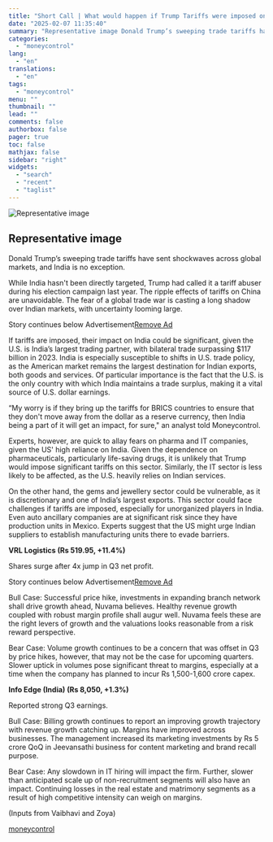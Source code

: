 ```yaml
---
title: "Short Call | What would happen if Trump Tariffs were imposed on India? VRL Logistics, Info Edge in focus"
date: "2025-02-07 11:35:40"
summary: "Representative image Donald Trump’s sweeping trade tariffs have sent shockwaves across global markets, and India is no exception.While India hasn't been directly targeted, Trump had called it a tariff abuser during his election campaign last year. The ripple effects of tariffs on China are unavoidable. The fear of a global..."
categories:
  - "moneycontrol"
lang:
  - "en"
translations:
  - "en"
tags:
  - "moneycontrol"
menu: ""
thumbnail: ""
lead: ""
comments: false
authorbox: false
pager: true
toc: false
mathjax: false
sidebar: "right"
widgets:
  - "search"
  - "recent"
  - "taglist"
---
```


![Representative image](//stat1.moneycontrol.com/mcnews//images/grey_bg.gif "Representative image")

Representative image
--------------------

 

Donald Trump’s sweeping trade tariffs have sent shockwaves across global markets, and India is no exception.

While India hasn't been directly targeted, Trump had called it a tariff abuser during his election campaign last year. The ripple effects of tariffs on China are unavoidable. The fear of a global trade war is casting a long shadow over Indian markets, with uncertainty looming large.

Story continues below Advertisement[Remove Ad](https://www.moneycontrol.com/promos/pro.php)

If tariffs are imposed, their impact on India could be significant, given the U.S. is India’s largest trading partner, with bilateral trade surpassing $117 billion in 2023. India is especially susceptible to shifts in U.S. trade policy, as the American market remains the largest destination for Indian exports, both goods and services. Of particular importance is the fact that the U.S. is the only country with which India maintains a trade surplus, making it a vital source of U.S. dollar earnings.

“My worry is if they bring up the tariffs for BRICS countries to ensure that they don't move away from the dollar as a reserve currency, then India being a part of it will get an impact, for sure," an analyst told Moneycontrol.

Experts, however, are quick to allay fears on pharma and IT companies, given the US' high reliance on India. Given the dependence on pharmaceuticals, particularly life-saving drugs, it is unlikely that Trump would impose significant tariffs on this sector. Similarly, the IT sector is less likely to be affected, as the U.S. heavily relies on Indian services.

On the other hand, the gems and jewellery sector could be vulnerable, as it is discretionary and one of India’s largest exports. This sector could face challenges if tariffs are imposed, especially for unorganized players in India. Even auto ancillary companies are at significant risk since they have production units in Mexico. Experts suggest that the US might urge Indian suppliers to establish manufacturing units there to evade barriers.

**VRL Logistics (Rs 519.95, +11.4%)**

Shares surge after 4x jump in Q3 net profit.

Story continues below Advertisement[Remove Ad](https://www.moneycontrol.com/promos/pro.php)

Bull Case: Successful price hike, investments in expanding branch network shall drive growth ahead, Nuvama believes. Healthy revenue growth coupled with robust margin profile shall augur well. Nuvama feels these are the right levers of growth and the valuations looks reasonable from a risk reward perspective.

Bear Case: Volume growth continues to be a concern that was offset in Q3 by price hikes, however, that may not be the case for upcoming quarters. Slower uptick in volumes pose significant threat to margins, especially at a time when the company has planned to incur Rs 1,500-1,600 crore capex.

**Info Edge (India) (Rs 8,050, +1.3%)**

Reported strong Q3 earnings.

Bull Case: Billing growth continues to report an improving growth trajectory with revenue growth catching up. Margins have improved across businesses. The management increased its marketing investments by Rs 5 crore QoQ in Jeevansathi business for content marketing and brand recall purpose.

Bear Case: Any slowdown in IT hiring will impact the firm. Further, slower than anticipated scale up of non-recruitment segments will also have an impact. Continuing losses in the real estate and matrimony segments as a result of high competitive intensity can weigh on margins.

(Inputs from Vaibhavi and Zoya)

[moneycontrol](https://www.moneycontrol.com/news/business/markets/short-call-what-would-happen-if-trump-tariffs-were-imposed-on-india-vrl-logistics-info-edge-in-focus-12933024.html)
